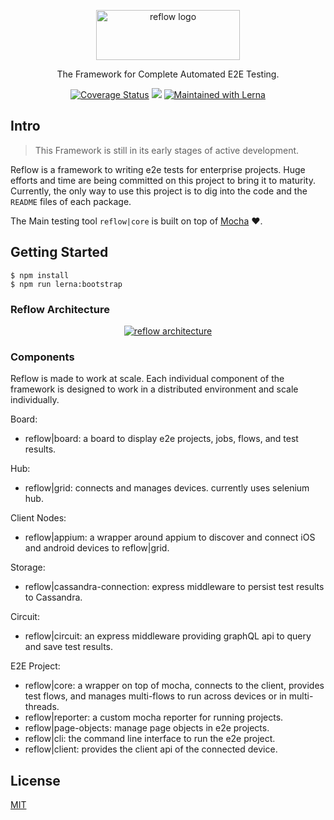 <p align="center">
  <img alt="reflow logo" src="https://github.com/Bamieh/reflow/raw/master/reflow.png?v=1" width="230" height="80" />
</p>

<p align="center">
  The Framework for Complete Automated E2E Testing.
</p>

<p align="center">
  <a href="https://codecov.io/gh/Bamieh/reflow"><img alt="Coverage Status" src="https://codecov.io/gh/Bamieh/reflow/branch/master/graph/badge.svg?maxAge=43200"></a>
  <a href="https://codeclimate.com/github/Bamieh/reflow/maintainability"><img src="https://api.codeclimate.com/v1/badges/28111714f1d4d3e08279/maintainability" /></a>
  <a href="https://lernajs.io/"><img alt="Maintained with Lerna" src="https://img.shields.io/badge/maintained%20with-lerna-cc00ff.svg"></a>
</p>

## Intro

> This Framework is still in its early stages of active development.

Reflow is a framework to writing e2e tests for enterprise projects. Huge efforts and time are being committed on this project to bring it to maturity. Currently, the only way to use this project is to dig into the code and the `README` files of each package.

The Main testing tool `reflow|core` is built on top of [Mocha](https://github.com/mochajs/mocha) ❤️.

## Getting Started

```
$ npm install
$ npm run lerna:bootstrap
```

### Reflow Architecture

<p align="center">
  <a href="#reflow-architecture">
    <img alt="reflow architecture" src="https://github.com/Bamieh/reflow/raw/master/reflow_arch.png?v=1" />
  </a>
</p>

### Components

Reflow is made to work at scale. Each individual component of the framework is designed to work in a distributed environment and scale individually.

Board:
- reflow|board: a board to display e2e projects, jobs, flows, and test results.

Hub:
- reflow|grid: connects and manages devices. currently uses selenium hub.

Client Nodes:
- reflow|appium: a wrapper around appium to discover and connect iOS and android devices to reflow|grid.

Storage:
- reflow|cassandra-connection: express middleware to persist test results to Cassandra.

Circuit:
- reflow|circuit: an express middleware providing graphQL api to query and save test results.

E2E Project:
- reflow|core: a wrapper on top of mocha, connects to the client, provides test flows, and manages multi-flows to run across devices or in multi-threads.
- reflow|reporter: a custom mocha reporter for running projects.
- reflow|page-objects: manage page objects in e2e projects.
- reflow|cli: the command line interface to run the e2e project.
- reflow|client: provides the client api of the connected device.


## License

[MIT](LICENSE)
